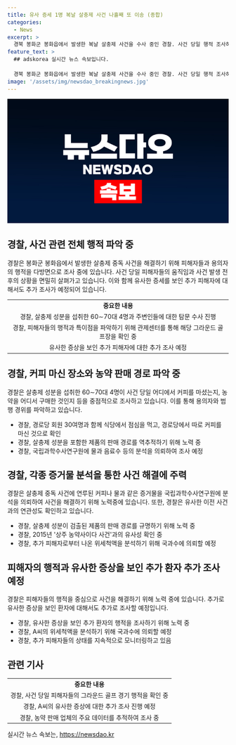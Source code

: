 ```yaml
---
title: 유사 증세 1명 복날 살충제 사건 나흘째 또 이송 (종합)
categories:
  - News
excerpt: >
  경북 봉화군 봉화읍에서 발생한 복날 살충제 사건을 수사 중인 경찰. 사건 당일 행적 조사하며 봉화군 봉화읍 내성4리 경로당에서 커피를 마신 쓰러진 4명의 경로 추적 및 농약 판매 기록 수사. 추가로 살충제가 발견된 커피 외 음료에 대한 분석도 진행 중. 경찰은 용의자 특정을 위해 매우 특이한 증거까지 조사 중. 경찰의 다방면 수사로 관심이 집중되고 있으며, 원한 범죄 가능성까지 배제하지 않고 있음.
feature_text: >
  ## adskorea 실시간 뉴스 속보입니다.

  경북 봉화군 봉화읍에서 발생한 복날 살충제 사건을 수사 중인 경찰. 사건 당일 행적 조사하며 봉화군 봉화읍 내성4리 경로당에서 커피를 마신 쓰러진 4명의 경로 추적 및 농약 판매 기록 수사. 추가로 살충제가 발견된 커피 외 음료에 대한 분석도 진행 중. 경찰은 용의자 특정을 위해 매우 특이한 증거까지 조사 중. 경찰의 다방면 수사로 관심이 집중되고 있으며, 원한 범죄 가능성까지 배제하지 않고 있음.
image: '/assets/img/newsdao_breakingnews.jpg'
---
```


<p><img src="/assets/img/newsdao_breakingnews.jpg" alt="adskorea 속보" /></p>

<h2 data-ke-size="size26">경찰, 사건 관련 전체 행적 파악 중</h2>

<p data-ke-size="size16">경찰은 봉화군 봉화읍에서 발생한 살충제 중독 사건을 해결하기 위해 피해자들과 용의자의 행적을 다방면으로 조사 중에 있습니다. 사건 당일 피해자들의 움직임과 사건 발생 전후의 상황을 면밀히 살펴가고 있습니다. 이와 함께 유사한 증세를 보인 추가 피해자에 대해서도 추가 조사가 예정되어 있습니다.</p>

<table>
  <tr>
    <td style="text-align: center; height: 17px;"><b>중요한 내용</b></td>
  </tr>
  <tr>
    <td style="text-align: center; height: 17px;">경찰, 살충제 성분을 섭취한 60∼70대 4명과 주변인들에 대한 탐문 수사 진행</td>
  </tr>
  <tr>
    <td style="text-align: center; height: 17px;">경찰, 피해자들의 행적과 특이점을 파악하기 위해 관제센터를 통해 해당 그라운드 골프장을 확인 중</td>
  </tr>
  <tr>
    <td style="text-align: center; height: 17px;">유사한 증상을 보인 추가 피해자에 대한 추가 조사 예정</td>
  </tr>
</table>

<h2 data-ke-size="size26">경찰, 커피 마신 장소와 농약 판매 경로 파악 중</h2>

<p data-ke-size="size16">경찰은 살충제 성분을 섭취한 60∼70대 4명이 사건 당일 어디에서 커피를 마셨는지, 농약을 어디서 구매한 것인지 등을 중점적으로 조사하고 있습니다. 이를 통해 용의자와 범행 경위를 파악하고 있습니다.</p>

<ul>
  <li>경찰, 경로당 회원 30여명과 함께 식당에서 점심을 먹고, 경로당에서 따로 커피를 마신 것으로 확인</li>
  <li>경찰, 살충제 성분을 포함한 제품의 판매 경로를 역추적하기 위해 노력 중</li>
  <li>경찰, 국립과학수사연구원에 물과 음료수 등의 분석을 의뢰하여 조사 예정</li>
</ul>

<h2 data-ke-size="size26">경찰, 각종 증거물 분석을 통한 사건 해결에 주력</h2>

<p data-ke-size="size16">경찰은 살충제 중독 사건에 연루된 커피나 물과 같은 증거물을 국립과학수사연구원에 분석을 의뢰하여 사건을 해결하기 위해 노력중에 있습니다. 또한, 경찰은 유사한 이전 사건과의 연관성도 확인하고 있습니다.</p>

<ul>
  <li>경찰, 살충제 성분이 검출된 제품의 판매 경로를 규명하기 위해 노력 중</li>
  <li>경찰, 2015년 '상주 농약사이다 사건'과의 유사성 확인 중</li>
  <li>경찰, 추가 피해자로부터 나온 위세척액을 분석하기 위해 국과수에 의뢰할 예정</li>
</ul>

<h2 data-ke-size="size26">피해자의 행적과 유사한 증상을 보인 추가 환자 추가 조사 예정</h2>

<p data-ke-size="size16">경찰은 피해자들의 행적을 중심으로 사건을 해결하기 위해 노력 중에 있습니다. 추가로 유사한 증상을 보인 환자에 대해서도 추가로 조사할 예정입니다.</p>

<ul>
  <li>경찰, 유사한 증상을 보인 추가 환자의 행적을 조사하기 위해 노력 중</li>
  <li>경찰, A씨의 위세척액을 분석하기 위해 국과수에 의뢰할 예정</li>
  <li>경찰, 추가 피해자들의 상태를 지속적으로 모니터링하고 있음</li>
</ul>

<h2 data-ke-size="size26">관련 기사</h2>

<table>
  <tr>
    <td style="text-align: center; height: 17px;"><b>중요한 내용</b></td>
  </tr>
  <tr>
    <td style="text-align: center; height: 17px;">경찰, 사건 당일 피해자들의 그라운드 골프 경기 행적을 확인 중</td>
  </tr>
  <tr>
    <td style="text-align: center; height: 17px;">경찰, A씨의 유사한 증상에 대한 추가 조사 진행 예정</td>
  </tr>
  <tr>
    <td style="text-align: center; height: 17px;">경찰, 농약 판매 업체의 주요 데이터를 추적하여 조사 중</td>
  </tr>
</table>
실시간 뉴스 속보는, <a href="https://newsdao.kr" rel="dofollow">https://newsdao.kr</a>


